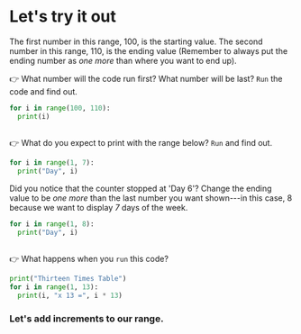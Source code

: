 # Let's try it out

The first number in this range, 100, is the starting value. The second number in this range, 110, is the ending value (Remember to always put the ending number as *one more* than where you want to end up).

👉 What number will the code run first? What number will be last? `Run` the code and find out. 

```python
for i in range(100, 110):
  print(i)

```
## 

👉 What do you expect to print with the range below? `Run` and find out.

```python
for i in range(1, 7):
  print("Day", i)
```
Did you notice that the counter stopped at 'Day 6'? Change the ending value to be *one more* than the last number you want shown---in this case, 8 because we want to display *7* days of the week.

```python
for i in range(1, 8):
  print("Day", i)
```
## 

👉 What happens when you `run` this code?

```python
print("Thirteen Times Table")
for i in range(1, 13):
  print(i, "x 13 =", i * 13)
  ```
  
### Let's add increments to our range.
